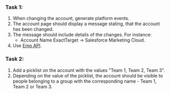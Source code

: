 ### Task 1:

1. When changing the account, generate platform events.
2. The account page should display a message stating, that the account has been changed.
3. The message should include details of the changes. For instance:
    * Account Name ExactTarget -> Salesforce Marketing Cloud.
4. Use [Emp API](https://developer.salesforce.com/docs/component-library/bundle/lightning-emp-api/documentation).

### Task 2:

1. Add a picklist on the account with the values "Team 1, Team 2, Team 3".
2. Depending on the value of the picklist, the account should be visible to people belonging to a group with the corresponding name - Team 1, Team 2 or Team 3.
